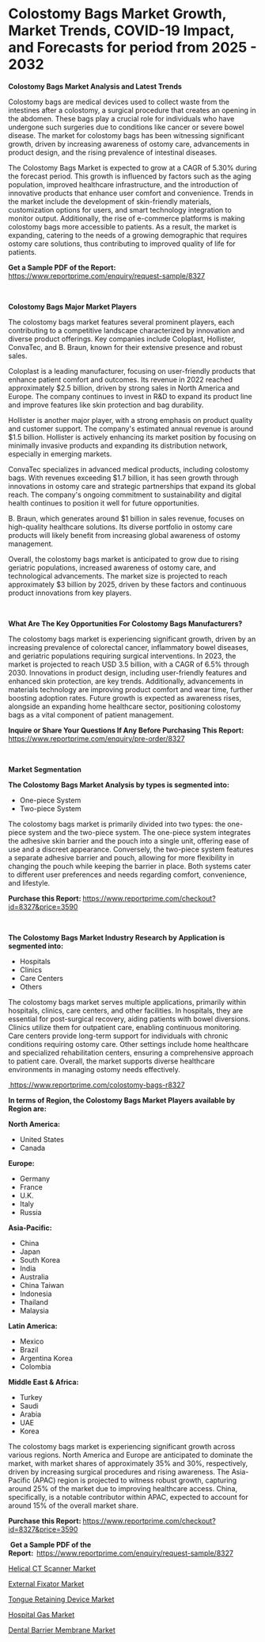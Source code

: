 <p><h1>Colostomy Bags Market Growth, Market Trends, COVID-19 Impact, and Forecasts for period from 2025 - 2032</h1></p><p><strong>Colostomy Bags Market Analysis and Latest Trends</strong></p>
<p><p>Colostomy bags are medical devices used to collect waste from the intestines after a colostomy, a surgical procedure that creates an opening in the abdomen. These bags play a crucial role for individuals who have undergone such surgeries due to conditions like cancer or severe bowel disease. The market for colostomy bags has been witnessing significant growth, driven by increasing awareness of ostomy care, advancements in product design, and the rising prevalence of intestinal diseases.</p><p>The Colostomy Bags Market is expected to grow at a CAGR of 5.30% during the forecast period. This growth is influenced by factors such as the aging population, improved healthcare infrastructure, and the introduction of innovative products that enhance user comfort and convenience. Trends in the market include the development of skin-friendly materials, customization options for users, and smart technology integration to monitor output. Additionally, the rise of e-commerce platforms is making colostomy bags more accessible to patients. As a result, the market is expanding, catering to the needs of a growing demographic that requires ostomy care solutions, thus contributing to improved quality of life for patients.</p></p>
<p><strong>Get a Sample PDF of the Report:&nbsp;</strong> <a href="https://www.reportprime.com/enquiry/request-sample/8327?utm_campaign=96&utm_medium=2&utm_source=Github&utm_content=ia&utm_term=19032025&utm_id=colostomy-bags">https://www.reportprime.com/enquiry/request-sample/8327</a></p>
<p>&nbsp;</p>
<p><strong>Colostomy Bags Major Market Players</strong></p>
<p><p>The colostomy bags market features several prominent players, each contributing to a competitive landscape characterized by innovation and diverse product offerings. Key companies include Coloplast, Hollister, ConvaTec, and B. Braun, known for their extensive presence and robust sales.</p><p>Coloplast is a leading manufacturer, focusing on user-friendly products that enhance patient comfort and outcomes. Its revenue in 2022 reached approximately $2.5 billion, driven by strong sales in North America and Europe. The company continues to invest in R&D to expand its product line and improve features like skin protection and bag durability.</p><p>Hollister is another major player, with a strong emphasis on product quality and customer support. The company's estimated annual revenue is around $1.5 billion. Hollister is actively enhancing its market position by focusing on minimally invasive products and expanding its distribution network, especially in emerging markets.</p><p>ConvaTec specializes in advanced medical products, including colostomy bags. With revenues exceeding $1.7 billion, it has seen growth through innovations in ostomy care and strategic partnerships that expand its global reach. The company's ongoing commitment to sustainability and digital health continues to position it well for future opportunities.</p><p>B. Braun, which generates around $1 billion in sales revenue, focuses on high-quality healthcare solutions. Its diverse portfolio in ostomy care products will likely benefit from increasing global awareness of ostomy management.</p><p>Overall, the colostomy bags market is anticipated to grow due to rising geriatric populations, increased awareness of ostomy care, and technological advancements. The market size is projected to reach approximately $3 billion by 2025, driven by these factors and continuous product innovations from key players.</p></p>
<p>&nbsp;</p>
<p><strong>What Are The Key Opportunities For Colostomy Bags Manufacturers?</strong></p>
<p><p>The colostomy bags market is experiencing significant growth, driven by an increasing prevalence of colorectal cancer, inflammatory bowel diseases, and geriatric populations requiring surgical interventions. In 2023, the market is projected to reach USD 3.5 billion, with a CAGR of 6.5% through 2030. Innovations in product design, including user-friendly features and enhanced skin protection, are key trends. Additionally, advancements in materials technology are improving product comfort and wear time, further boosting adoption rates. Future growth is expected as awareness rises, alongside an expanding home healthcare sector, positioning colostomy bags as a vital component of patient management.</p></p>
<p><strong>Inquire or Share Your Questions If Any Before Purchasing This Report:</strong> <a href="https://www.reportprime.com/enquiry/pre-order/8327?utm_campaign=96&utm_medium=2&utm_source=Github&utm_content=ia&utm_term=19032025&utm_id=colostomy-bags">https://www.reportprime.com/enquiry/pre-order/8327</a></p>
<p>&nbsp;</p>
<p><strong>Market Segmentation</strong></p>
<p><strong>The Colostomy Bags Market Analysis by types is segmented into:</strong></p>
<p><ul><li>One-piece System</li><li>Two-piece System</li></ul></p>
<p><p>The colostomy bags market is primarily divided into two types: the one-piece system and the two-piece system. The one-piece system integrates the adhesive skin barrier and the pouch into a single unit, offering ease of use and a discreet appearance. Conversely, the two-piece system features a separate adhesive barrier and pouch, allowing for more flexibility in changing the pouch while keeping the barrier in place. Both systems cater to different user preferences and needs regarding comfort, convenience, and lifestyle.</p></p>
<p><strong>Purchase this Report:&nbsp;</strong><a href="https://www.reportprime.com/checkout?id=8327&price=3590&utm_campaign=96&utm_medium=2&utm_source=Github&utm_content=ia&utm_term=19032025&utm_id=colostomy-bags">https://www.reportprime.com/checkout?id=8327&price=3590</a></p>
<p>&nbsp;</p>
<p><strong>The Colostomy Bags Market Industry Research by Application is segmented into:</strong></p>
<p><ul><li>Hospitals</li><li>Clinics</li><li>Care Centers</li><li>Others</li></ul></p>
<p><p>The colostomy bags market serves multiple applications, primarily within hospitals, clinics, care centers, and other facilities. In hospitals, they are essential for post-surgical recovery, aiding patients with bowel diversions. Clinics utilize them for outpatient care, enabling continuous monitoring. Care centers provide long-term support for individuals with chronic conditions requiring ostomy care. Other settings include home healthcare and specialized rehabilitation centers, ensuring a comprehensive approach to patient care. Overall, the market supports diverse healthcare environments in managing ostomy needs effectively.</p></p>
<p><a href="https://www.reportprime.com/colostomy-bags-r8327?utm_campaign=96&utm_medium=2&utm_source=Github&utm_content=ia&utm_term=19032025&utm_id=colostomy-bags">&nbsp;https://www.reportprime.com/colostomy-bags-r8327</a></p>
<p><strong>In terms of Region, the Colostomy Bags Market Players available by Region are:</strong></p>
<p>
    <p> <strong> North America: </strong>
        <ul>
            <li>United States</li>
            <li>Canada</li>
        </ul>
        </p> 
    <p> <strong> Europe: </strong>
        <ul>
            <li>Germany</li>
            <li>France</li>
            <li>U.K.</li>
            <li>Italy</li>
            <li>Russia</li>
        </ul>
        </p> 
    <p> <strong> Asia-Pacific: </strong>
        <ul>
            <li>China</li>
            <li>Japan</li>
            <li>South Korea</li>
            <li>India</li>
            <li>Australia</li>
            <li>China Taiwan</li>
            <li>Indonesia</li>
            <li>Thailand</li>
            <li>Malaysia</li>
        </ul>
        </p> 
    <p> <strong> Latin America: </strong>
        <ul>
            <li>Mexico</li>
            <li>Brazil</li>
            <li>Argentina Korea</li>
            <li>Colombia</li>
        </ul>
        </p> 
    <p> <strong> Middle East & Africa: </strong>
        <ul>
            <li>Turkey</li>
            <li>Saudi</li>
            <li>Arabia</li>
            <li>UAE</li>
            <li>Korea</li>
        </ul>
    </p>
    </p>
<p><p>The colostomy bags market is experiencing significant growth across various regions. North America and Europe are anticipated to dominate the market, with market shares of approximately 35% and 30%, respectively, driven by increasing surgical procedures and rising awareness. The Asia-Pacific (APAC) region is projected to witness robust growth, capturing around 25% of the market due to improving healthcare access. China, specifically, is a notable contributor within APAC, expected to account for around 15% of the overall market share.</p></p>
<p><strong>Purchase this Report: </strong><a href="https://www.reportprime.com/checkout?id=8327&price=3590&utm_campaign=96&utm_medium=2&utm_source=Github&utm_content=ia&utm_term=19032025&utm_id=colostomy-bags">https://www.reportprime.com/checkout?id=8327&price=3590</a></p>
<p>&nbsp;<strong>Get a Sample PDF of the Report:&nbsp;&nbsp;</strong><a href="https://www.reportprime.com/enquiry/request-sample/8327?utm_campaign=96&utm_medium=2&utm_source=Github&utm_content=ia&utm_term=19032025&utm_id=colostomy-bags">https://www.reportprime.com/enquiry/request-sample/8327</a></p>
<p><strong></strong></p>
<p><p><a href="https://github.com/sionepeppess/Market-Research-Report-List-1/blob/main/helical-ct-scanner-market.md?utm_campaign=96&utm_medium=2&utm_source=Github&utm_content=ia&utm_term=19032025&utm_id=colostomy-bags">Helical CT Scanner Market</a></p><p><a href="https://github.com/tamvrosiya/Market-Research-Report-List-6/blob/main/external-fixator-market.md?utm_campaign=96&utm_medium=2&utm_source=Github&utm_content=ia&utm_term=19032025&utm_id=colostomy-bags">External Fixator Market</a></p><p><a href="https://github.com/SanjidaKhan901/Market-Research-Report-List-2/blob/main/tongue-retaining-device-market.md?utm_campaign=96&utm_medium=2&utm_source=Github&utm_content=ia&utm_term=19032025&utm_id=colostomy-bags">Tongue Retaining Device Market</a></p><p><a href="https://github.com/suzorfazlikb/Market-Research-Report-List-1/blob/main/hospital-gas-market.md?utm_campaign=96&utm_medium=2&utm_source=Github&utm_content=ia&utm_term=19032025&utm_id=colostomy-bags">Hospital Gas Market</a></p><p><a href="https://github.com/pizolina/Market-Research-Report-List-7/blob/main/dental-barrier-membrane-market.md?utm_campaign=96&utm_medium=2&utm_source=Github&utm_content=ia&utm_term=19032025&utm_id=colostomy-bags">Dental Barrier Membrane Market</a></p></p>